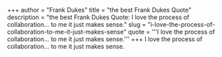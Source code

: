 +++
author = "Frank Dukes"
title = "the best Frank Dukes Quote"
description = "the best Frank Dukes Quote: I love the process of collaboration... to me it just makes sense."
slug = "i-love-the-process-of-collaboration-to-me-it-just-makes-sense"
quote = '''I love the process of collaboration... to me it just makes sense.'''
+++
I love the process of collaboration... to me it just makes sense.
